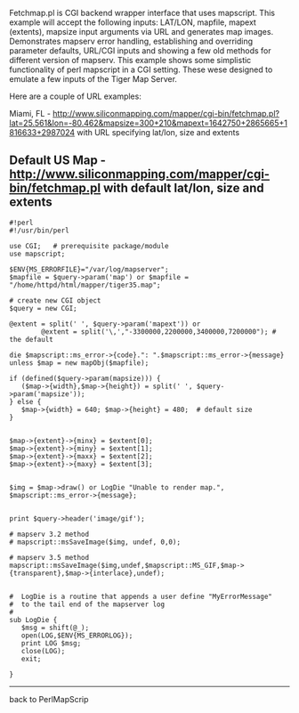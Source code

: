 Fetchmap.pl is CGI backend wrapper interface that uses mapscript. This example will accept the following inputs: LAT/LON, mapfile, mapext (extents), mapsize input arguments via URL and generates map images. Demonstrates mapserv error handling, establishing and overriding parameter defaults, URL/CGI inputs and showing a few old methods for different version of mapserv. This example shows some simplistic functionality of perl mapscript in a CGI setting. These wese designed to emulate a few inputs of the Tiger Map Server.
                                                                                                                                                                                                                                                                                                                                                                                                                                                                                                                                            
Here are a couple of URL examples:                                                                                                                                                                                                                                                                                                                                                                                                                                                                                                          
                                                                                                                                                                                                                                                                                                                                                                                                                                                                                                                                            
Miami, FL - http://www.siliconmapping.com/mapper/cgi-bin/fetchmap.pl?lat=25.561&lon=-80.462&mapsize=300+210&mapext=1642750+2865665+1816633+2987024 with URL specifying lat/lon, size and extents                                                                                                                                                                                                                                                                                                                                            
                                                                                                                                                                                                                                                                                                                                                                                                                                                                                                                                            
Default US Map - http://www.siliconmapping.com/mapper/cgi-bin/fetchmap.pl with default lat/lon, size and extents                                                                                                                                                                                                                                                                                                                                                                                                                            
----                                                                                                                                                                                                                                                                                                                                                                                                                                                                                                                                        

```                                                                                                                                                                                                                                                                                                                                                                                                                                                                                                                                         
#!perl                                                                                                                                                                                                                                                                                                                                                                                                                                                                                                                                      
#!/usr/bin/perl                                                                                                                                                                                                                                                                                                                                                                                                                                                                                                                             
                                                                                                                                                                                                                                                                                                                                                                                                                                                                                                                                            
use CGI;   # prerequisite package/module                                                                                                                                                                                                                                                                                                                                                                                                                                                                                                    
use mapscript;                                                                                                                                                                                                                                                                                                                                                                                                                                                                                                                              
                                                                                                                                                                                                                                                                                                                                                                                                                                                                                                                                            
$ENV{MS_ERRORFILE}="/var/log/mapserver";                                                                                                                                                                                                                                                                                                                                                                                                                                                                                                    
$mapfile = $query->param('map') or $mapfile = "/home/httpd/html/mapper/tiger35.map";                                                                                                                                                                                                                                                                                                                                                                                                                                                        
                                                                                                                                                                                                                                                                                                                                                                                                                                                                                                                                            
# create new CGI object                                                                                                                                                                                                                                                                                                                                                                                                                                                                                                                     
$query = new CGI;                                                                                                                                                                                                                                                                                                                                                                                                                                                                                                                           
                                                                                                                                                                                                                                                                                                                                                                                                                                                                                                                                            
@extent = split(' ', $query->param('mapext')) or                                                                                                                                                                                                                                                                                                                                                                                                                                                                                            
        @extent = split('\,',"-3300000,2200000,3400000,7200000"); # the default                                                                                                                                                                                                                                                                                                                                                                                                                                                             
                                                                                                                                                                                                                                                                                                                                                                                                                                                                                                                                            
die $mapscript::ms_error->{code}.": ".$mapscript::ms_error->{message} unless $map = new mapObj($mapfile);                                                                                                                                                                                                                                                                                                                                                                                                                                   
                                                                                                                                                                                                                                                                                                                                                                                                                                                                                                                                            
if (defined($query->param(mapsize))) {                                                                                                                                                                                                                                                                                                                                                                                                                                                                                                      
   ($map->{width},$map->{height}) = split(' ', $query->param('mapsize'));                                                                                                                                                                                                                                                                                                                                                                                                                                                                   
} else {                                                                                                                                                                                                                                                                                                                                                                                                                                                                                                                                    
   $map->{width} = 640; $map->{height} = 480;  # default size                                                                                                                                                                                                                                                                                                                                                                                                                                                                               
}                                                                                                                                                                                                                                                                                                                                                                                                                                                                                                                                           
                                                                                                                                                                                                                                                                                                                                                                                                                                                                                                                                            
                                                                                                                                                                                                                                                                                                                                                                                                                                                                                                                                            
$map->{extent}->{minx} = $extent[0];                                                                                                                                                                                                                                                                                                                                                                                                                                                                                                        
$map->{extent}->{miny} = $extent[1];                                                                                                                                                                                                                                                                                                                                                                                                                                                                                                        
$map->{extent}->{maxx} = $extent[2];                                                                                                                                                                                                                                                                                                                                                                                                                                                                                                        
$map->{extent}->{maxy} = $extent[3];                                                                                                                                                                                                                                                                                                                                                                                                                                                                                                        
                                                                                                                                                                                                                                                                                                                                                                                                                                                                                                                                            
                                                                                                                                                                                                                                                                                                                                                                                                                                                                                                                                            
$img = $map->draw() or LogDie "Unable to render map.", $mapscript::ms_error->{message};                                                                                                                                                                                                                                                                                                                                                                                                                                                     
                                                                                                                                                                                                                                                                                                                                                                                                                                                                                                                                            
                                                                                                                                                                                                                                                                                                                                                                                                                                                                                                                                            
print $query->header('image/gif');                                                                                                                                                                                                                                                                                                                                                                                                                                                                                                          
                                                                                                                                                                                                                                                                                                                                                                                                                                                                                                                                            
# mapserv 3.2 method                                                                                                                                                                                                                                                                                                                                                                                                                                                                                                                        
# mapscript::msSaveImage($img, undef, 0,0);                                                                                                                                                                                                                                                                                                                                                                                                                                                                                                 
                                                                                                                                                                                                                                                                                                                                                                                                                                                                                                                                            
# mapserv 3.5 method                                                                                                                                                                                                                                                                                                                                                                                                                                                                                                                        
mapscript::msSaveImage($img,undef,$mapscript::MS_GIF,$map->{transparent},$map->{interlace},undef);                                                                                                                                                                                                                                                                                                                                                                                                                                          
                                                                                                                                                                                                                                                                                                                                                                                                                                                                                                                                            
                                                                                                                                                                                                                                                                                                                                                                                                                                                                                                                                            
#  LogDie is a routine that appends a user define "MyErrorMessage"                                                                                                                                                                                                                                                                                                                                                                                                                                                                          
#  to the tail end of the mapserver log                                                                                                                                                                                                                                                                                                                                                                                                                                                                                                     
#                                                                                                                                                                                                                                                                                                                                                                                                                                                                                                                                           
sub LogDie {                                                                                                                                                                                                                                                                                                                                                                                                                                                                                                                                
   $msg = shift(@_);                                                                                                                                                                                                                                                                                                                                                                                                                                                                                                                        
   open(LOG,$ENV{MS_ERRORLOG});                                                                                                                                                                                                                                                                                                                                                                                                                                                                                                             
   print LOG $msg;                                                                                                                                                                                                                                                                                                                                                                                                                                                                                                                          
   close(LOG);                                                                                                                                                                                                                                                                                                                                                                                                                                                                                                                              
   exit;                                                                                                                                                                                                                                                                                                                                                                                                                                                                                                                                    
                                                                                                                                                                                                                                                                                                                                                                                                                                                                                                                                            
}                                                                                                                                                                                                                                                                                                                                                                                                                                                                                                                                           
```                                                                                                                                                                                                                                                                                                                                                                                                                                                                                                                                         
----                                                                                                                                                                                                                                                                                                                                                                                                                                                                                                                                        
back to PerlMapScrip
